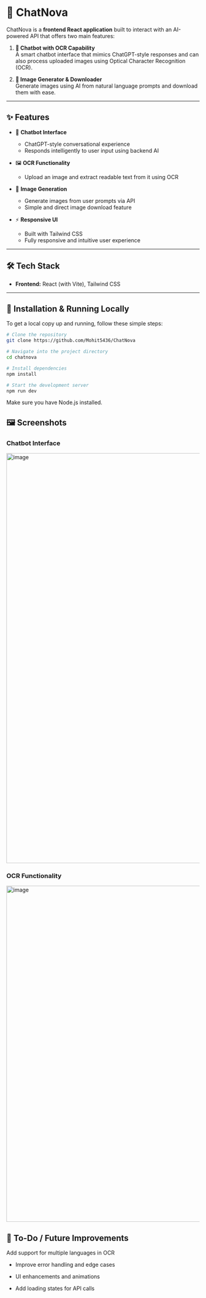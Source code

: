 # 🚀 ChatNova

ChatNova is a **frontend React application** built to interact with an AI-powered API that offers two main features:

1. **🧠 Chatbot with OCR Capability**  
   A smart chatbot interface that mimics ChatGPT-style responses and can also process uploaded images using Optical Character Recognition (OCR).

2. **🎨 Image Generator & Downloader**  
   Generate images using AI from natural language prompts and download them with ease.

---

## ✨ Features

- 💬 **Chatbot Interface**
  - ChatGPT-style conversational experience
  - Responds intelligently to user input using backend AI

- 🖼️ **OCR Functionality**
  - Upload an image and extract readable text from it using OCR

- 🎨 **Image Generation**
  - Generate images from user prompts via API
  - Simple and direct image download feature

- ⚡ **Responsive UI**
  - Built with Tailwind CSS
  - Fully responsive and intuitive user experience

---

## 🛠️ Tech Stack

- **Frontend:** React (with Vite), Tailwind CSS

---

## 🚧 Installation & Running Locally

To get a local copy up and running, follow these simple steps:

```bash
# Clone the repository
git clone https://github.com/Mohit5436/ChatNova

# Navigate into the project directory
cd chatnova

# Install dependencies
npm install

# Start the development server
npm run dev
```

Make sure you have Node.js installed.

## 🖼️ Screenshots

### Chatbot Interface

<img width="1919" height="1070" alt="image" src="https://github.com/user-attachments/assets/1395a44c-96ce-47ae-9079-addfcf950da9" />

### OCR Functionality

<img width="1919" height="877" alt="image" src="https://github.com/user-attachments/assets/786758dd-1670-4f2f-b5d2-4b8ee7274b82" />


## 📌 To-Do / Future Improvements
Add support for multiple languages in OCR

- Improve error handling and edge cases

- UI enhancements and animations

- Add loading states for API calls

